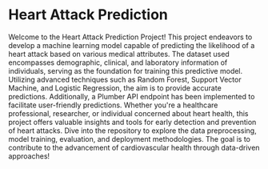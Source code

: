 # Heart Attack Prediction
Welcome to the Heart Attack Prediction Project! This project endeavors to develop a machine learning model capable of predicting the likelihood of a heart attack based on various medical attributes. The dataset used encompasses demographic, clinical, and laboratory information of individuals, serving as the foundation for training this predictive model. Utilizing advanced techniques such as Random Forest, Support Vector Machine, and Logistic Regression, the aim is to provide accurate predictions. Additionally, a Plumber API endpoint has been implemented to facilitate user-friendly predictions. Whether you're a healthcare professional, researcher, or individual concerned about heart health, this project offers valuable insights and tools for early detection and prevention of heart attacks. Dive into the repository to explore the data preprocessing, model training, evaluation, and deployment methodologies. The goal is to contribute to the advancement of cardiovascular health through data-driven approaches!
